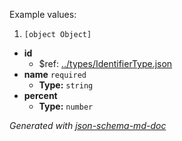 Example values: 

 1. `[object Object]`
 - <b id="#/properties/id">id</b>
	 - &#36;ref: [../types/IdentifierType.json](#..typesidentifiertype.json)
 - <b id="#/properties/name">name</b> `required`
	 - **Type:** `string`
 - <b id="#/properties/percent">percent</b>
	 - **Type:** `number`

_Generated with [json-schema-md-doc](https://brianwendt.github.io/json-schema-md-doc/)_